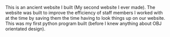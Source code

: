 This is an ancient website I built (My second website I ever made). The website was built to improve the efficiency of staff members I worked with at the time by saving them the time having to look things up on our website. This was my first python program built (before I knew anything about OBJ orientated design).
